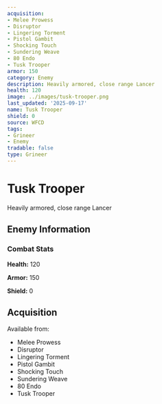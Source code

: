 ```yaml
---
acquisition:
- Melee Prowess
- Disruptor
- Lingering Torment
- Pistol Gambit
- Shocking Touch
- Sundering Weave
- 80 Endo
- Tusk Trooper
armor: 150
category: Enemy
description: Heavily armored, close range Lancer
health: 120
image: ../images/tusk-trooper.png
last_updated: '2025-09-17'
name: Tusk Trooper
shield: 0
source: WFCD
tags:
- Grineer
- Enemy
tradable: false
type: Grineer
---
```


# Tusk Trooper

Heavily armored, close range Lancer

## Enemy Information

### Combat Stats

**Health:** 120

**Armor:** 150

**Shield:** 0

## Acquisition

Available from:
- Melee Prowess
- Disruptor
- Lingering Torment
- Pistol Gambit
- Shocking Touch
- Sundering Weave
- 80 Endo
- Tusk Trooper

